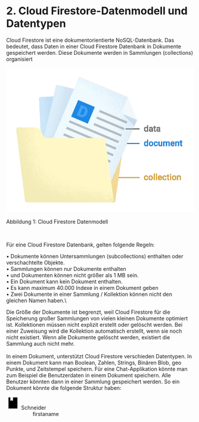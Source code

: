 # 2. Cloud Firestore-Datenmodell und Datentypen

Cloud Firestore ist eine dokumentorientierte NoSQL-Datenbank. Das bedeutet, dass Daten in einer Cloud Firestore Datenbank in Dokumente gespeichert werden. Diese Dokumente werden in Sammlungen (collections) organisiert

![](media/image2.png)

Abbildung 1: Cloud Firestore Datenmodell

<br/>

Für eine Cloud Firestore Datenbank, gelten folgende Regeln:

•	Dokumente können Untersammlungen (subcollections) enthalten oder verschachtelte Objekte.\
•	Sammlungen können nur Dokumente enthalten \
•	und Dokumenten können nicht größer als 1 MB sein.\
•	Ein Dokument kann kein Dokument enthalten.\
•	Es kann maximum 40.000 Indexe in einem Dokument geben\
•	Zwei Dokumente in einer Sammlung / Kollektion können nicht den gleichen Namen haben.\

Die Größe der Dokumente ist begrenzt, weil Cloud Firestore für die Speicherung großer Sammlungen von vielen kleinen Dokumente optimiert ist.
Kollektionen müssen nicht explizit erstellt oder gelöscht werden. Bei einer Zuweisung wird die Kollektion automatisch erstellt, wenn sie noch nicht existiert. Wenn alle Dokumente gelöscht werden, existiert die Sammlung auch nicht mehr. <br><br>
In einem Dokument, unterstützt Cloud Firestore verschieden Datentypen. In einem Dokument kann man Boolean, Zahlen, Strings, Binären Blob, geo Punkte, und Zeitstempel speichern.
Für eine Chat-Applikation könnte man zum Beispiel die Benutzerdaten in einem Dokument speichern. Alle Benutzer könnten dann in einer Sammlung gespeichert werden. So ein Dokument könnte die folgende Struktur haben:

![](media/image3.png) Schneider<br>
&nbsp;&nbsp;&nbsp;&nbsp;&nbsp;&nbsp;&nbsp;&nbsp;&nbsp;&nbsp;&nbsp;&nbsp;&nbsp;&nbsp;&nbsp;&nbsp;&nbsp;&nbsp;firstaname



